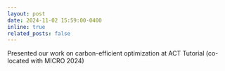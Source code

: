 ```yaml
---
layout: post
date: 2024-11-02 15:59:00-0400
inline: true
related_posts: false
---
```

Presented our work on carbon-efficient optimization at ACT Tutorial (co-located with MICRO 2024) 
